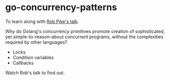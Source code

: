 # go-concurrency-patterns

To learn along with [Rob Pike's talk](https://www.youtube.com/watch?v=f6kdp27TYZs&t=708s).

Why do Golang's concurrency primitives promote creation of sophisticated, yet simple-to-reason-about concurrent programs, without the complexities required by other languages?

* Locks
* Condition variables
* Callbacks

Watch Rob's talk to find out.
